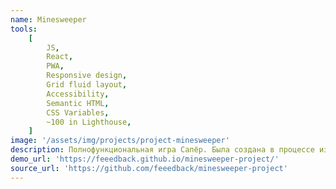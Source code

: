 ```yaml
---
name: Minesweeper
tools:
    [
        JS,
        React,
        PWA,
        Responsive design,
        Grid fluid layout,
        Accessibility,
        Semantic HTML,
        CSS Variables,
        ~100 in Lighthouse,
    ]
image: '/assets/img/projects/project-minesweeper'
description: Полнофункциональная игра Сапёр. Была создана в процессе изучения React. Семантическая вёрстка, резиновый адаптивный макет, доступный дизайн.
demo_url: 'https://feeedback.github.io/minesweeper-project/'
source_url: 'https://github.com/feeedback/minesweeper-project'
---
```

